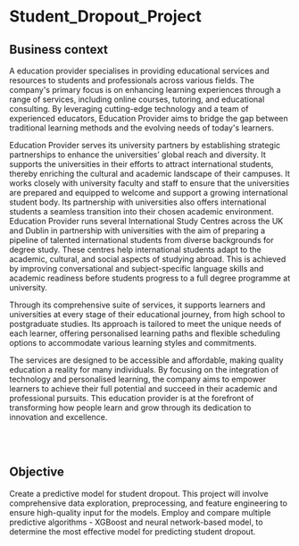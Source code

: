 # Student_Dropout_Project

## **Business context**
A education provider specialises in providing educational services and resources to students and professionals across various fields. The company's primary focus is on enhancing learning experiences through a range of services, including online courses, tutoring, and educational consulting. By leveraging cutting-edge technology and a team of experienced educators, Education Provider aims to bridge the gap between traditional learning methods and the evolving needs of today's learners.

Education Provider serves its university partners by establishing strategic partnerships to enhance the universities’ global reach and diversity. It supports the universities in their efforts to attract international students, thereby enriching the cultural and academic landscape of their campuses. It works closely with university faculty and staff to ensure that the universities are prepared and equipped to welcome and support a growing international student body. Its partnership with universities also offers international students a seamless transition into their chosen academic environment. Education Provider runs several International Study Centres across the UK and Dublin in partnership with universities with the aim of preparing a pipeline of talented international students from diverse backgrounds for degree study. These centres help international students adapt to the academic, cultural, and social aspects of studying abroad. This is achieved by improving conversational and subject-specific language skills and academic readiness before students progress to a full degree programme at university.

Through its comprehensive suite of services, it supports learners and universities at every stage of their educational journey, from high school to postgraduate studies. Its approach is tailored to meet the unique needs of each learner, offering personalised learning paths and flexible scheduling options to accommodate various learning styles and commitments.

The services are designed to be accessible and affordable, making quality education a reality for many individuals. By focusing on the integration of technology and personalised learning, the company aims to empower learners to achieve their full potential and succeed in their academic and professional pursuits. This education provider is at the forefront of transforming how people learn and grow through its dedication to innovation and excellence.



<br></br>

## **Objective**
Create a predictive model for student dropout. This project will involve comprehensive data exploration, preprocessing, and feature engineering to ensure high-quality input for the models. Employ and compare multiple predictive algorithms - XGBoost and neural network-based model, to determine the most effective model for predicting student dropout.
